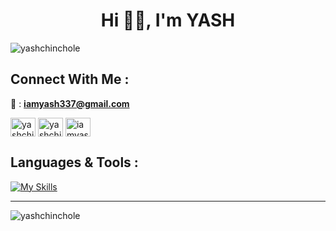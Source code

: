 <h1 align="center">Hi 🤙🏻, I'm YASH</h1>

<p align="left"> <img src="https://komarev.com/ghpvc/?username=yashchinchole&label=Profile%20Views&color=66ff00&style=flat" alt="yashchinchole" /> </p>

<h2 align="left">Connect With Me :</h2>

📧 :  **iamyash337@gmail.com**
<br><p align="left">
<a href="https://linkedin.com/in/yashchinchole" target="blank"><img align="center" src="https://raw.githubusercontent.com/rahuldkjain/github-profile-readme-generator/master/src/images/icons/Social/linked-in-alt.svg" alt="yashchinchole" height="30" width="40" /></a>
<a href="https://instagram.com/yashchinchole" target="blank"><img align="center" src="https://raw.githubusercontent.com/rahuldkjain/github-profile-readme-generator/master/src/images/icons/Social/instagram.svg" alt="yashchinchole" height="30" width="40" /></a>
<a href="https://twitter.com/iamyash337" target="blank"><img align="center" src="https://raw.githubusercontent.com/rahuldkjain/github-profile-readme-generator/master/src/images/icons/Social/twitter.svg" alt="iamyash337" height="30" width="40" /></a>
</p>

<h2 align="left">Languages & Tools :</h2>

[![My Skills](https://skillicons.dev/icons?i=c,cpp,python,html,css,js,react,nodejs,mongo,java,spring,git,github)](https://skillicons.dev)<hr>

<p><img align="center" src="https://github-readme-streak-stats.herokuapp.com/?user=yashchinchole&theme=dark" alt="yashchinchole" /></p>

<!-- <p>&nbsp;<img align="center" src="https://github-readme-stats.vercel.app/api?username=yashchinchole&show_icons=true&theme=dark&text_color=0064fa&locale=en" alt="yashchinchole" /></p><hr>

<p><img align="left" src="https://github-readme-stats.vercel.app/api/top-langs?username=yashchinchole&show_icons=true&theme=dark&text_color=0064fa&locale=en&layout=compact" alt="yashchinchole" /></p> -->